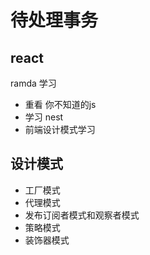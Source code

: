# 待处理事务

## react
ramda 学习
- 重看 你不知道的js
- 学习 nest 
- 前端设计模式学习

## 设计模式

- 工厂模式
- 代理模式
- 发布订阅者模式和观察者模式
- 策略模式
- 装饰器模式
